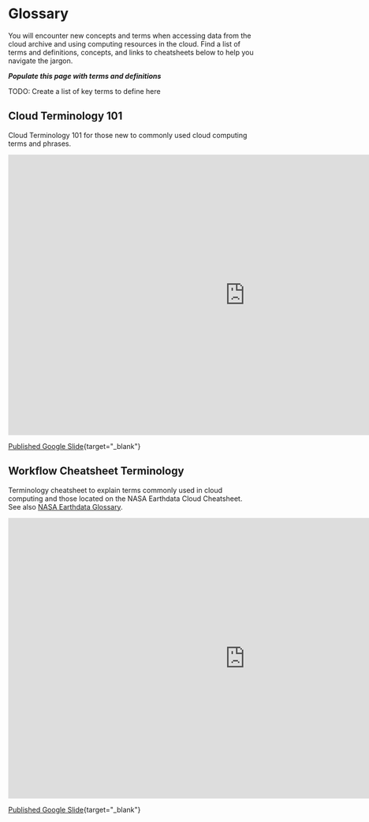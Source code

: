 # Glossary

You will encounter new concepts and terms when accessing data from the cloud archive and using computing resources in the cloud. Find a list of terms and definitions, concepts, and links to cheatsheets below to help you navigate the jargon.

*__Populate this page with terms and definitions__* 

TODO: Create a list of key terms to define here

## Cloud Terminology 101

Cloud Terminology 101 for those new to commonly used cloud computing terms and phrases.

<iframe src="https://docs.google.com/presentation/d/e/2PACX-1vScDfFwgPMf6mU_UP9qnVs2F4Rtumv7OG4CxgO_YZW8A_VJOI4gGIimcSWbCAMt7rTV1N4kYATjQSCy/embed?start=false&amp;loop=false&amp;delayms=3000" frameborder="0" width="960" height="569" allowfullscreen="true" mozallowfullscreen="true" webkitallowfullscreen="true">

</iframe>

[Published Google Slide](https://docs.google.com/presentation/d/e/2PACX-1vScDfFwgPMf6mU_UP9qnVs2F4Rtumv7OG4CxgO_YZW8A_VJOI4gGIimcSWbCAMt7rTV1N4kYATjQSCy/pub?start=false&loop=false&delayms=3000){target="_blank"}

## Workflow Cheatsheet Terminology

Terminology cheatsheet to explain terms commonly used in cloud computing and those located on the NASA Earthdata Cloud Cheatsheet. See also [NASA Earthdata Glossary](https://earthdata.nasa.gov/learn/user-resources/glossary).

<iframe src="https://docs.google.com/presentation/d/e/2PACX-1vSekMsRRaREYOA81prJvcGfj1-qqm3VZxNDtaJDNIcohk2364cH-f_R07lDrljjd5fOjyakiXK12K5p/embed?start=false&amp;loop=false&amp;delayms=3000" frameborder="0" width="960" height="569" allowfullscreen="true" mozallowfullscreen="true" webkitallowfullscreen="true">

</iframe>

[Published Google Slide](https://docs.google.com/presentation/d/e/2PACX-1vSekMsRRaREYOA81prJvcGfj1-qqm3VZxNDtaJDNIcohk2364cH-f_R07lDrljjd5fOjyakiXK12K5p/pub?start=false&loop=false&delayms=3000){target="_blank"}